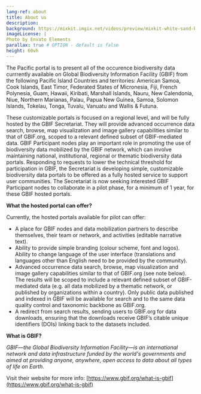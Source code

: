 ```yaml
---
lang-ref: about
title: About us
description:
background: https://mixkit.imgix.net/videos/preview/mixkit-white-sand-beach-and-palm-trees-1564-0.jpg?w=1200&h=630&fit=crop
imageLicense: | 
Photo by Envato Elements
parallax: true # OPTION - default is false
height: 60vh
---
```

The Pacific portal is to present all of the occurence biodiversity data currrently available on Global Biodiversity Information Facility (GBIF) from the following Pacific Island Countries and territories:
American Samoa, Cook Islands, East Timor, Federated States of Micronesia, Fiji, French Polynesia, Guam, Hawaii, Kiribati, Marshall Islands, Nauru, New Calendonia, Niue, Northern Marianas, Palau, Papua New Guinea, Samoa, Solomon Islands, Tokelau, Tonga, Tuvalu, Vanuatu and Wallis & Futuna.

These customizable portals is focused on a regional level, and will be fully hosted by the GBIF Secretariat. They will provide advanced occurrence data search, browse, map visualization and image gallery capabilities similar to that of GBIF.org, scoped to a relevant defined subset of GBIF-mediated data. 
GBIF Participant nodes play an important role in promoting the use of biodiversity data mobilized by the GBIF network, which can involve maintaining national, institutional, regional or thematic biodiversity data portals. Responding to requests to lower the technical threshold for participation in GBIF, the Secretariat is developing simple, customizable biodiversity data portals to be offered as a fully hosted service to support user communities. The Secretariat is now seeking interested GBIF Participant nodes to collaborate in a pilot phase, for a minimum of 1 year, for these GBIF hosted portals.

**What the hosted portal can offer?**

Currently, the hosted portals available for pilot can offer:
* A place for GBIF nodes and data mobilization partners to describe themselves, their team or network, and activities (editable narrative text).
* Ability to provide simple branding (colour scheme, font and logos).
Ability to change language of the user interface (translations and languages other than English need to be provided by the community).
* Advanced occurrence data search, browse, map visualization and image gallery capabilities similar to that of GBIF.org (see note below). The results will be scoped to include a relevant defined subset of GBIF-mediated data (e.g. all data mobilized by a thematic network, or published by organizations within a country). Only public data published and indexed in GBIF will be available for search and to the same data quality control and taxonomic backbone as GBIF.org.
* A redirect from search results, sending users to GBIF.org for data downloads, ensuring that the downloads receive GBIF’s citable unique identifiers (DOIs) linking back to the datasets included.

**What is GBIF?**

*GBIF—the Global Biodiversity Information Facility—is an international network and data infrastructure funded by the world's governments and aimed at providing anyone, anywhere, open access to data about all types of life on Earth.*

Visit their website for more info: [https://www.gbif.org/what-is-gbif](https://www.gbif.org/what-is-gbif)

